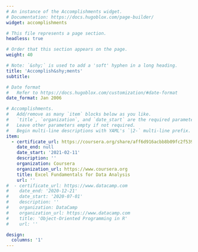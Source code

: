 ```yaml
---
# An instance of the Accomplishments widget.
# Documentation: https://docs.hugoblox.com/page-builder/
widget: accomplishments

# This file represents a page section.
headless: true

# Order that this section appears on the page.
weight: 40

# Note: `&shy;` is used to add a 'soft' hyphen in a long heading.
title: 'Accomplish&shy;ments'
subtitle:

# Date format
#   Refer to https://docs.hugoblox.com/customization/#date-format
date_format: Jan 2006

# Accomplishments.
#   Add/remove as many `item` blocks below as you like.
#   `title`, `organization`, and `date_start` are the required parameters.
#   Leave other parameters empty if not required.
#   Begin multi-line descriptions with YAML's `|2-` multi-line prefix.
item:
  - certificate_url: https://coursera.org/share/aff6d916acbb8b09fc2f539dfbd3cd70
    date_end: null
    date_start: '2021-02-11'
    description: ''
    organization: Coursera
    organization_url: https://www.coursera.org
    title: Excel Fundamentals for Data Analysis
    url: ''
#  - certificate_url: https://www.datacamp.com
#    date_end: '2020-12-21'
#    date_start: '2020-07-01'
#    description: ''
#    organization: DataCamp
#    organization_url: https://www.datacamp.com
#    title: 'Object-Oriented Programming in R'
#    url: ''

design:
  columns: '1'
---
```

